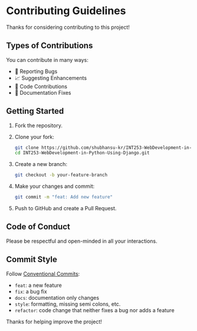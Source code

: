 # Contributing Guidelines

Thanks for considering contributing to this project!

## Types of Contributions

You can contribute in many ways:

- 🐛 Reporting Bugs
- 📈 Suggesting Enhancements
- 💪 Code Contributions
- 📖 Documentation Fixes

## Getting Started

1. Fork the repository.
2. Clone your fork:

   ```bash
   git clone https://github.com/shubhansu-kr/INT253-WebDevelopment-in-Python-Using-Django.git
   cd INT253-WebDevelopment-in-Python-Using-Django.git
   ```

3. Create a new branch:

   ```bash
   git checkout -b your-feature-branch
   ```

4. Make your changes and commit:

   ```bash
   git commit -m "feat: Add new feature"
   ```

5. Push to GitHub and create a Pull Request.

## Code of Conduct

Please be respectful and open-minded in all your interactions.

## Commit Style

Follow [Conventional Commits](https://www.conventionalcommits.org/en/v1.0.0/):

- `feat`: a new feature
- `fix`: a bug fix
- `docs`: documentation only changes
- `style`: formatting, missing semi colons, etc.
- `refactor`: code change that neither fixes a bug nor adds a feature

Thanks for helping improve the project!
